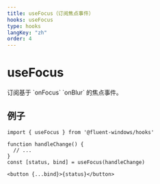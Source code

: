 ```yaml
---
title: useFocus（订阅焦点事件）
hooks: useFocus
type: hooks
langKey: "zh"
order: 4
---
```


# useFocus

<p class="description">订阅基于 `onFocus` `onBlur` 的焦点事件。</p>

## 例子

```tsx
import { useFocus } from '@fluent-windows/hooks'

function handleChange() {
  // ...
}
const [status, bind] = useFocus(handleChange)

<button {...bind}>{status}</button>
```
